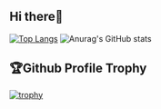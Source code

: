 ## Hi there👋
[![Top Langs](https://github-readme-stats.vercel.app/api/top-langs/?username=Killua0615&layout=compact&height=195)](https://github.com/anuraghazra/github-readme-stats)
![Anurag's GitHub stats](https://github-readme-stats.vercel.app/api?username=Killua0615&show_icons=true&height=195)

## 🏆Github Profile Trophy
[![trophy](https://github-profile-trophy.vercel.app/?username=Killua0615&rank=S,AAA,AA,A,B,C)](https://github.com/ryo-ma/github-profile-trophy)



<!--
**Killua0615/Killua0615** is a ✨ _special_ ✨ repository because its `README.md` (this file) appears on your GitHub profile.

Here are some ideas to get you started:

- 🔭 I’m currently working on ...
- 🌱 I’m currently learning ...
- 👯 I’m looking to collaborate on ...
- 🤔 I’m looking for help with ...
- 💬 Ask me about ...
- 📫 How to reach me: ...
- 😄 Pronouns: ...
- ⚡ Fun fact: ...
-->
